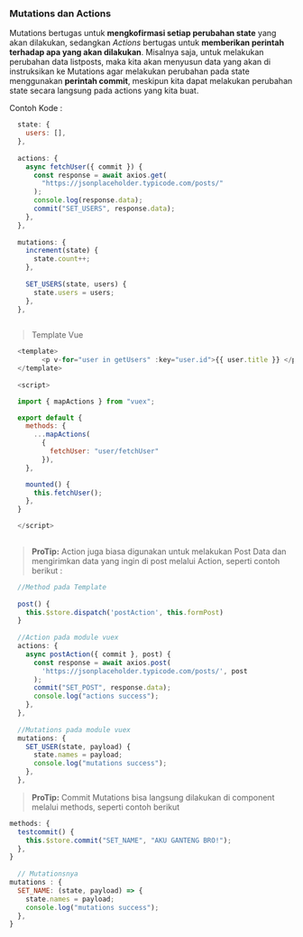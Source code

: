### Mutations dan Actions

Mutations bertugas untuk **mengkofirmasi setiap perubahan state** yang akan dilakukan, sedangkan *Actions* bertugas untuk **memberikan perintah terhadap apa yang akan dilakukan**. Misalnya saja, untuk melakukan perubahan data listposts, maka kita akan menyusun data yang akan di instruksikan ke Mutations agar melakukan perubahan pada state menggunakan **perintah commit**, meskipun kita dapat melakukan perubahan state secara langsung pada actions yang kita buat.

Contoh Kode :


```js
  state: {
    users: [],
  },
  
  actions: {
    async fetchUser({ commit }) {
      const response = await axios.get(
        "https://jsonplaceholder.typicode.com/posts/"
      );
      console.log(response.data);
      commit("SET_USERS", response.data);
    },
  },
  
  mutations: {
    increment(state) {
      state.count++;
    },
    
    SET_USERS(state, users) {
      state.users = users;
    },
  },
  

```

> Template Vue

```js
  <template>
    	<p v-for="user in getUsers" :key="user.id">{{ user.title }} </p>
  </template>
  
  <script>

  import { mapActions } from "vuex";

  export default {
    methods: {
      ...mapActions(
        { 
          fetchUser: "user/fetchUser" 
        }),
    },

    mounted() {
      this.fetchUser();
    },
  }

  </script>
  
```

> **ProTip:** Action juga biasa digunakan untuk melakukan Post Data dan mengirimkan data yang ingin di post melalui Action, seperti contoh berikut :

```js
  //Method pada Template 
  
  post() {
    this.$store.dispatch('postAction', this.formPost)
  }  
  
  //Action pada module vuex
  actions: {
    async postAction({ commit }, post) {
      const response = await axios.post(
        'https://jsonplaceholder.typicode.com/posts/', post
      );
      commit("SET_POST", response.data);
      console.log("actions success");
    },
  },
  
  //Mutations pada module vuex
  mutations: {
    SET_USER(state, payload) {
      state.names = payload;
      console.log("mutations success");
    },
  },
```
> **ProTip:** Commit Mutations bisa langsung dilakukan di component melalui methods, seperti contoh berikut 


```js
methods: {
  testcommit() {
    this.$store.commit("SET_NAME", "AKU GANTENG BRO!");
  },
}
  
  // Mutationsnya
mutations : {
  SET_NAME: (state, payload) => {
    state.names = payload;
    console.log("mutations success");
  },
}
```  






